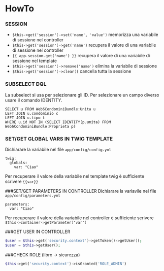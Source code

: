 HowTo
===

### SESSION
- `$this->get('session')->set('name', 'value')` memorizza una variabile di sessione nel controller
- `$this->get('session')->get('name')` recupera il valore di una variabile di sessione nel controller
- `{{ app.session.get('name') }}` recupera il valore di una variabile di sessione nel template
- `$this->get('session')->remove('name')` elimina la variabile di sessione
- `$this->get('session')->clear()` cancella tutta la sessione

### SUBSELECT DQL
La subselect si usa per selezionare gli ID. Per selezionare un campo diverso usare il comando IDENTITY.
```
SELECT u FROM Web6CondominiBundle:Unita u
LEFT JOIN u.condominio c
LEFT JOIN u.tipo t
WHERE u.id NOT IN (SELECT IDENTITY(p.unita) FROM Web6CondominiBundle:Proprieta p)
```

### SET/GET GLOBAL VARS IN TWIG TEMPLATE
Dichiarare la variabile nel file `app/config/config.yml`
```
twig:
  globals:
    var: "Ciao"
```
Per recuperare il valore della variabile nel template twig è sufficiente scrivere `{{var}}`

###SET/GET PARAMETERS IN CONTROLLER
Dichiarare la variavile nel file `app/config/parameters.yml`
```
parameters:
  var: "Ciao"
```
Per recuperare il valore della variabile nel controller è sufficiente scrivere `$this->container->getParameter('var')`

###GET USER IN CONTROLLER
```php
$user = $this->get('security.context')->getToken()->getUser();
$user = $this->getUser();
```

###CHECK ROLE (libro -> sicurezza)
```php
$this->get('security.context')->isGranted('ROLE_ADMIN')
```
